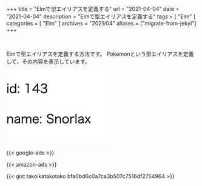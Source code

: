 +++
title =  "Elmで型エイリアスを定義する"
url = "2021-04-04"
date = "2021-04-04"
description = "Elmで型エイリアスを定義する"
tags = [
  "Elm"
]
categories = [
  "Elm"
]
archives = "2021/04"
aliases = ["migrate-from-jekyl"]
+++

<br>

Elmで型エイリアスを定義する方法です。
Pokemonという型エイリアスを定義して、その内容を表示しています。


![型エイリアス](1.png)

<!-- Google Ads -->
{{< google-ads >}}

<!-- Amazon Ads -->
{{< amazon-ads >}}

{{< gist takoikatakotako bfa0bd6c0a7ca3b507c7516df2754964 >}}

